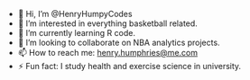 - 👋 Hi, I’m @HenryHumpyCodes
- 👀 I’m interested in everything basketball related. 
- 🌱 I’m currently learning R code.
- 💞️ I’m looking to collaborate on NBA analytics projects.
- 📫 How to reach me: henry.humphries@me.com
- ⚡ Fun fact: I study health and exercise science in university. 

<!---
HenryHumpyCodes/HenryHumpyCodes is a ✨ special ✨ repository because its `README.md` (this file) appears on your GitHub profile.
You can click the Preview link to take a look at your changes.
--->

